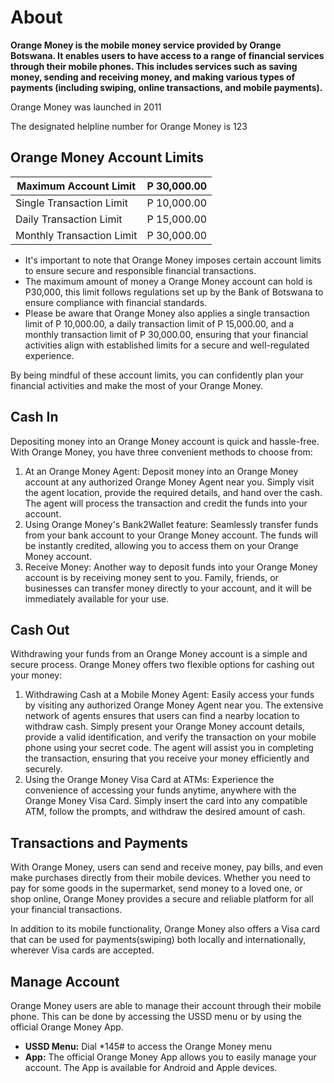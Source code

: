 # About

**Orange Money is the mobile money service provided by Orange Botswana. It enables users to have access to a range of financial services through their mobile phones. This includes services such as saving money, sending and receiving money, and making various types of payments (including swiping, online transactions, and mobile payments).**

Orange Money was launched in 2011

The designated helpline number for Orange Money is 123

## Orange Money Account Limits

| Maximum Account Limit | P 30,000.00 |
| --- | --- |
| Single Transaction Limit | P 10,000.00 |
| Daily Transaction Limit | P 15,000.00 |
| Monthly Transaction Limit | P 30,000.00 |
- It's important to note that Orange Money imposes certain account limits to ensure secure and responsible financial transactions.
- The maximum amount of money a Orange Money account can hold is P30,000, this limit follows regulations set up by the Bank of Botswana to ensure compliance with financial standards.
- Please be aware that Orange Money also applies a single transaction limit of P 10,000.00, a daily transaction limit of P 15,000.00, and a monthly transaction limit of P 30,000.00, ensuring that your financial activities align with established limits for a secure and well-regulated experience.

By being mindful of these account limits, you can confidently plan your financial activities and make the most of your Orange Money.

## Cash In

Depositing money into an Orange Money account is quick and hassle-free. With Orange Money, you have three convenient methods to choose from:

1. At an Orange Money Agent: Deposit money into an Orange Money account at any authorized Orange Money Agent near you. Simply visit the agent location, provide the required details, and hand over the cash. The agent will process the transaction and credit the funds into your account.
2. Using Orange Money's Bank2Wallet feature: Seamlessly transfer funds from your bank account to your Orange Money account. The funds will be instantly credited, allowing you to access them on your Orange Money account.
3. Receive Money: Another way to deposit funds into your Orange Money account is by receiving money sent to you. Family, friends, or businesses can transfer money directly to your account, and it will be immediately available for your use.

## Cash Out

Withdrawing your funds from an Orange Money account is a simple and secure process. Orange Money offers two flexible options for cashing out your money:

1. Withdrawing Cash at a Mobile Money Agent: Easily access your funds by visiting any authorized Orange Money Agent near you. The extensive network of agents ensures that users can find a nearby location to withdraw cash. Simply present your Orange Money account details, provide a valid identification, and verify the transaction on your mobile phone using your secret code. The agent will assist you in completing the transaction, ensuring that you receive your money efficiently and securely.
2. Using the Orange Money Visa Card at ATMs: Experience the convenience of accessing your funds anytime, anywhere with the Orange Money Visa Card. Simply insert the card into any compatible ATM, follow the prompts, and withdraw the desired amount of cash.

## Transactions and Payments

With Orange Money, users can send and receive money, pay bills, and even make purchases directly from their mobile devices. Whether you need to pay for some goods in the supermarket, send money to a loved one, or shop online, Orange Money provides a secure and reliable platform for all your financial transactions.

In addition to its mobile functionality, Orange Money also offers a Visa card that can be used for payments(swiping) both locally and internationally, wherever Visa cards are accepted.

## Manage Account

Orange Money users are able to manage their account through their mobile phone. This can be done by accessing the USSD menu or by using the official Orange Money App.

- **USSD Menu:** Dial *145# to access the Orange Money menu
- **App:** The official Orange Money App allows you to easily manage your account. The App is available for Android and Apple devices.